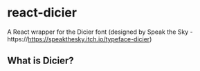 # react-dicier
A React wrapper for the Dicier font (designed by Speak the Sky - https://https://speakthesky.itch.io/typeface-dicier)

## What is Dicier?
